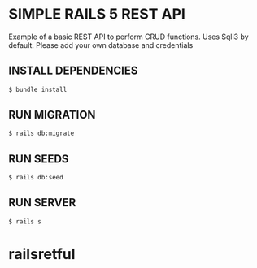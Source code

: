# SIMPLE RAILS 5 REST API

Example of a basic REST API to perform CRUD functions. Uses Sqli3 by default. Please add your own database and credentials

## INSTALL DEPENDENCIES
```bash
$ bundle install
```

## RUN MIGRATION
```bash
$ rails db:migrate
```
## RUN SEEDS
```bash
$ rails db:seed
```
## RUN SERVER
```bash
$ rails s
```


# railsretful

